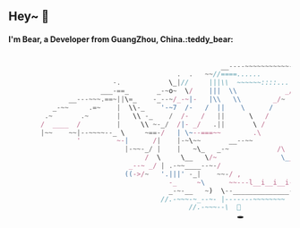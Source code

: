 <h2>Hey~ 👋</h2>

<h4>I'm Bear, a Developer from GuangZhou, China.:teddy_bear:</h4>

```javascript

                                                     __----~~~~~~~~~~~------___
                                          .  .   ~~//====......          __--~ ~~
                          -.            \_|//     |||\\  ~~~~~~::::... /~
                       ___-==_       _-~o~  \/    |||  \\            _/~~-
               __---~~~.==~||\=_    -_--~/_-~|-   |\\   \\        _/~
           _-~~     .=~    |  \\-_    '-~7  /-   /  ||    \      /
         .~       .~       |   \\ -_    /  /-   /   ||      \   /
        /  ____  /         |     \\ ~-_/  /|- _/   .||       \ /
        |~~    ~~|--~~~~--_ \     ~==-/   | \~--===~~        .\
                 '         ~-|      /|    |-~\~~       __--~~
                             |-~~-_/ |    |   ~\_   _-~            /\
                                  /  \     \__   \/~                \__
                              _--~ _/ | .-~~____--~-/                  ~~==.
                             ((->/~   '.|||' -_|    ~~-/ ,              . _||
                                        -_     ~\      ~~---l__i__i__i--~~_/
                                        _-~-__   ~)  \--______________--~~
                                      //.-~~~-~_--~- |-------~~~~~~~~
                                             //.-~~~--\  💩
                                                         🕳️

```

<!--
<p align="center">
  <img src="https://wpimg.wallstcn.com/0e03b7da-db9e-4819-ba10-9016ddfdaed3" width="80%" height="80%" />
</p>
-->

<!--
img
![Alt Text](https://wpimg.wallstcn.com/0e03b7da-db9e-4819-ba10-9016ddfdaed3)
-->

<!--
统计
![](https://github-readme-stats.vercel.app/api?username=zxxxxxxxxxxx&theme=dark)
-->

<!--
**zxxxxxxxxxxx/zxxxxxxxxxxx** is a ✨ _special_ ✨ repository because its `README.md` (this file) appears on your GitHub profile.

Here are some ideas to get you started:

- 🔭 I’m currently working on ...
- 🌱 I’m currently learning ...
- 👯 I’m looking to collaborate on ...
- 🤔 I’m looking for help with ...
- 💬 Ask me about ...
- 📫 How to reach me: ...
- 😄 Pronouns: ...
- ⚡ Fun fact: ...
-->
